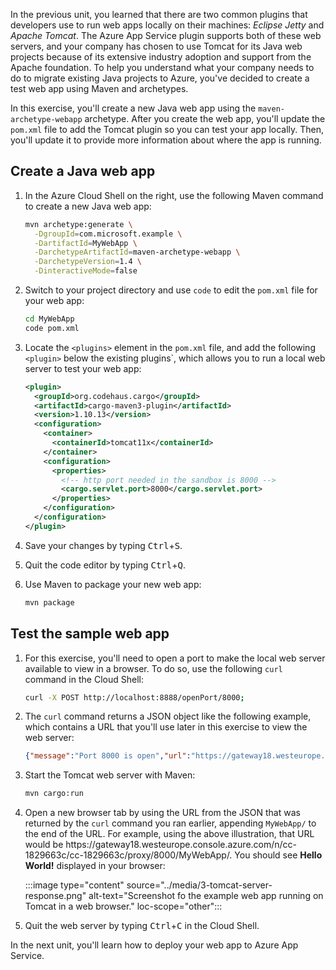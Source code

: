 In the previous unit, you learned that there are two common plugins that developers use to run web apps locally on their machines: _Eclipse Jetty_ and _Apache Tomcat_. The Azure App Service plugin supports both of these web servers, and your company has chosen to use Tomcat for its Java web projects because of its extensive industry adoption and support from the Apache foundation. To help you understand what your company needs to do to migrate existing Java projects to Azure, you've decided to create a test web app using Maven and archetypes.

In this exercise, you'll create a new Java web app using the `maven-archetype-webapp` archetype. After you create the web app, you'll update the `pom.xml` file to add the Tomcat plugin so you can test your app locally. Then, you'll update it to provide more information about where the app is running.

## Create a Java web app

1. In the Azure Cloud Shell on the right, use the following Maven command to create a new Java web app:

    ```bash
    mvn archetype:generate \
      -DgroupId=com.microsoft.example \
      -DartifactId=MyWebApp \
      -DarchetypeArtifactId=maven-archetype-webapp \
      -DarchetypeVersion=1.4 \
      -DinteractiveMode=false
    ```

1. Switch to your project directory and use `code` to edit the `pom.xml` file for your web app:

    ```bash
    cd MyWebApp
    code pom.xml
    ```

1. Locate the `<plugins>` element in the `pom.xml` file, and add the following `<plugin>` below the existing plugins`, which allows you to run a local web server to test your web app:

    ```xml
    <plugin>
      <groupId>org.codehaus.cargo</groupId>
      <artifactId>cargo-maven3-plugin</artifactId>
      <version>1.10.13</version>
      <configuration>
        <container>
          <containerId>tomcat11x</containerId>
        </container>
        <configuration>
          <properties>
            <!-- http port needed in the sandbox is 8000 -->
            <cargo.servlet.port>8000</cargo.servlet.port>
          </properties>
        </configuration>
      </configuration>
    </plugin>
    ```

1. Save your changes by typing <kbd>Ctrl</kbd>+<kbd>S</kbd>.

1. Quit the code editor by typing <kbd>Ctrl</kbd>+<kbd>Q</kbd>.

1. Use Maven to package your new web app:

    ```bash
    mvn package
    ```

## Test the sample web app

1. For this exercise, you'll need to open a port to make the local web server available to view in a browser. To do so, use the following `curl` command in the Cloud Shell:

    ```bash
    curl -X POST http://localhost:8888/openPort/8000;
    ```

1. The `curl` command returns a JSON object like the following example, which contains a URL that you'll use later in this exercise to view the web server:

    ```json
    {"message":"Port 8000 is open","url":"https://gateway18.westeurope.console.azure.com/n/cc-1829663c/cc-1829663c/proxy/8000/"}
    ```

1. Start the Tomcat web server with Maven:

    ```bash
    mvn cargo:run
    ```

1. Open a new browser tab by using the URL from the JSON that was returned by the `curl` command you ran earlier, appending `MyWebApp/` to the end of the URL. For example, using the above illustration, that URL would be https:\//gateway18.westeurope.console.azure.com/n/cc-1829663c/cc-1829663c/proxy/8000/MyWebApp/. You should see **Hello World!** displayed in your browser:

    :::image type="content" source="../media/3-tomcat-server-response.png" alt-text="Screenshot fo the example web app running on Tomcat in a web browser." loc-scope="other"::: <!-- no-loc -->

1. Quit the web server by typing <kbd>Ctrl</kbd>+<kbd>C</kbd> in the Cloud Shell.

In the next unit, you'll learn how to deploy your web app to Azure App Service.
